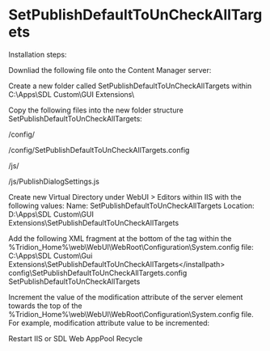 # SetPublishDefaultToUnCheckAllTargets
Installation steps:

Downliad the following file onto the Content Manager server:

Create a new folder called SetPublishDefaultToUnCheckAllTargets within C:\Apps\SDL Custom\GUI Extensions\

Copy the following files into the new folder structure SetPublishDefaultToUnCheckAllTargets:

/config/

/config/SetPublishDefaultToUnCheckAllTargets.config

/js/

/js/PublishDialogSettings.js

Create new Virtual Directory under WebUI > Editors within IIS with the following values:
Name: SetPublishDefaultToUnCheckAllTargets
Location: D:\Apps\SDL Custom\GUI Extensions\SetPublishDefaultToUnCheckAllTargets

Add the following XML fragment at the bottom of the <editors> tag within the %Tridion_Home%\web\WebUI\WebRoot\Configuration\System.config file:
<editor name="SetPublishDefaultToUnCheckAllTargets" xmlns="http://www.sdltridion.com/2009/GUI/Configuration"> 
   <installpath xmlns="http://www.sdltridion.com/2009/GUI/Configuration">C:\Apps\SDL Custom\Gui Extensions\SetPublishDefaultToUnCheckAllTargets\</installpath> 
   <configuration xmlns="http://www.sdltridion.com/2009/GUI/Configuration">config\SetPublishDefaultToUnCheckAllTargets.config</configuration>
   <vdir xmlns="http://www.sdltridion.com/2009/GUI/Configuration">SetPublishDefaultToUnCheckAllTargets</vdir>
</editor>


Increment the value of the modification attribute of the server element towards the top of the %Tridion_Home%\web\WebUI\WebRoot\Configuration\System.config file. 
For example, modification attribute value to be incremented:

<server version="8.5.0.22656" modification="14">

Restart IIS or SDL Web AppPool Recycle
